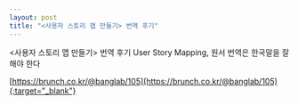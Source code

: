 ```yaml
---
layout: post
title: "<사용자 스토리 맵 만들기> 번역 후기"
---
```


<사용자 스토리 맵 만들기> 번역 후기
User Story Mapping, 원서 번역은 한국말을 잘해야 한다

[https://brunch.co.kr/@banglab/105](https://brunch.co.kr/@banglab/105){:target="_blank"}    
